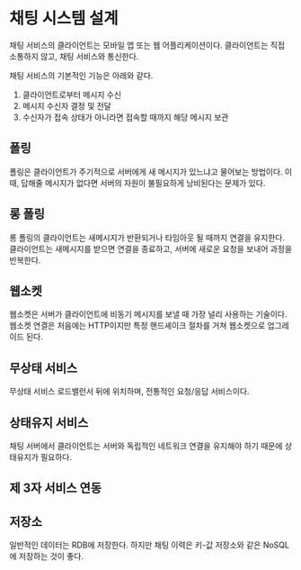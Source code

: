 채팅 시스템 설계
=

채팅 서비스의 클라이언트는 모바일 앱 또는 웹 어플리케이션이다.
클라이언트는 직접 소통하지 않고, 채팅 서비스와 통신한다.

채팅 서비스의 기본적인 기능은 아래와 같다.

1. 클라이언트로부터 메시지 수신
2. 메시지 수신자 결정 및 전달
3. 수신자가 접속 상태가 아니라면 접속할 때까지 해당 메시지 보관

폴링
-
폴링은 클라이언트가 주기적으로 서버에게 새 메시지가 있느냐고 물어보는 방법이다.
이때, 답해줄 메시지가 없다면 서버의 자원이 불필요하게 낭비된다는 문제가 있다.

롱 폴링
-
롱 폴링의 클라이언트는 새메시지가 반환되거나 타임아웃 될 때까지 연결을 유지한다.
클라이언트는 새메시지를 받으면 연결을 종료하고, 서버에 새로운 요청을 보내어 과정을 반복한다.

웹소켓
-
웹소켓은 서버가 클라이언트에 비동기 메시지를 보낼 때 가장 널리 사용하는 기술이다.
웹소켓 연결은 처음에는 HTTP이지만 특정 핸드셰이크 절차를 거쳐 웹소켓으로 업그레이드 된다.

무상태 서비스
-
무상태 서비스 로드밸런서 뒤에 위치하며, 전통적인 요청/응답 서비스이다.

상태유지 서비스
-
채팅 서버에서 클라이언트는 서버와 독립적인 네트워크 연결을 유지해야 하기 때문에 상태유지가 필요하다.

제 3자 서비스 연동
-

저장소
-
일반적인 데이터는 RDB에 저장한다.
하지만 채팅 이력은 키-값 저장소와 같은 NoSQL에 저장하는 것이 좋다.
